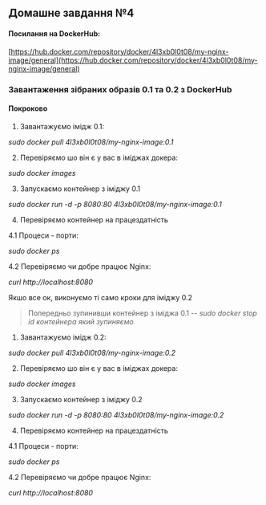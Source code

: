 ## Домашне завдання №4

#### Посилання на DockerHub:

[https://hub.docker.com/repository/docker/4l3xb0l0t08/my-nginx-image/general](https://hub.docker.com/repository/docker/4l3xb0l0t08/my-nginx-image/general)

### Завантаження зібраних образів 0.1 та 0.2 з DockerHub

#### Покроково

1. Завантажуємо імідж 0.1:

 *sudo docker pull 4l3xb0l0t08/my-nginx-image:0.1*

2. Перевіряємо шо він є у вас в іміджах докера:

 *sudo docker images*

3. Запускаємо контейнер з іміджу 0.1

 *sudo docker run -d -p 8080:80 4l3xb0l0t08/my-nginx-image:0.1*

4. Перевіряємо контейнер на працездатність

 4.1 Процеси - порти:

  *sudo docker ps*

 4.2 Перевіряємо чи добре працює Nginx:

 *curl http://localhost:8080*

Якшо все ок, виконуємо ті само кроки для іміджу 0.2

> Попередньо зупинивши контейнер з іміджа 0.1
> -- *sudo docker stop id контейнера який зупиняємо*


1. Завантажуємо імідж 0.2:

 *sudo docker pull 4l3xb0l0t08/my-nginx-image:0.2*

2. Перевіряємо шо він є у вас в іміджах докера:

 *sudo docker images*

3. Запускаємо контейнер з іміджу 0.2

 *sudo docker run -d -p 8080:80 4l3xb0l0t08/my-nginx-image:0.2*

4. Перевіряємо контейнер на працездатність

 4.1 Процеси - порти:

  *sudo docker ps*

 4.2 Перевіряємо чи добре працює Nginx:

  *curl http://localhost:8080*

